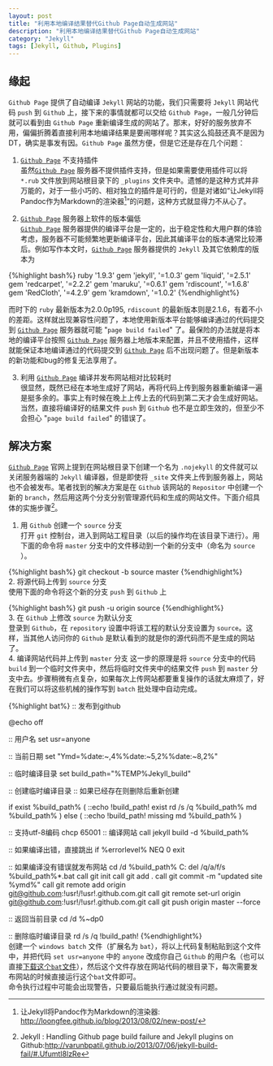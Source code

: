 ```yaml
---
layout: post
title: "利用本地编译结果替代Github Page自动生成网站"
description: "利用本地编译结果替代Github Page自动生成网站"
category: "Jekyll"
tags: [Jekyll, Github, Plugins]
---
```


## 缘起
`Github Page` 提供了自动编译 `Jekyll` 网站的功能，我们只需要将 `Jekyll` 网站代码 `push` 到 `Github` 上，接下来的事情就都可以交给 `Github Page`，一般几分钟后就可以看到由 `Github Page` 重新编译生成的网站了。那末，好好的服务放弃不用，偏偏折腾着直接利用本地编译结果是要闹哪样呢？其实这么捣鼓还真不是因为DT，确实是事发有因。`Github Page` 虽然方便，但是它还是存在几个问题：

1. [`Github Page`] 不支持插件  
虽然[`Github Page`] 服务器不提供插件支持，但是如果需要使用插件可以将 `*.rub` 文件放到网站根目录下的 `_plugins` 文件夹中。遗憾的是这种方式并非万能的，对于一些小巧的、相对独立的插件是可行的，但是对诸如“让Jekyll将Pandoc作为Markdown的渲染器[^loong]”的问题，这种方式就显得力不从心了。

2. [`Github Page`] 服务器上软件的版本偏低  
[`Github Page`] 服务器提供的编译平台是一定的，出于稳定性和大用户群的体验考虑，服务器不可能频繁地更新编译平台，因此其编译平台的版本通常比较滞后。例如写作本文时，[`Github Page`] 服务器提供的 `Jekyll` 及其它依赖库的版本为

{%highlight bash%}
ruby '1.9.3'
gem 'jekyll',     '=1.0.3'
gem 'liquid',     '=2.5.1'
gem 'redcarpet',  '=2.2.2'
gem 'maruku',     '=0.6.1'
gem 'rdiscount',  '=1.6.8'
gem 'RedCloth',   '=4.2.9'
gem 'kramdown',   '=1.0.2'
{%endhighlight%}

而时下的 `ruby` 最新版本为2.0.0p195, `rdiscount` 的最新版本则是2.1.6，有着不小的差距。这样就出现兼容性问题了，本地使用新版本平台能够编译通过的代码提交到 [`Github Page`] 服务器就可能 "`page build failed`" 了。最保险的办法就是将本地的编译平台按照 [`Github Page`] 服务器上地版本来配置，并且不使用插件，这样就能保证本地编译通过的代码提交到 [`Github Page`] 后不出现问题了。但是新版本的新功能和bug的修复无法享用了。

3. 利用 [`Github Page`] 编译并发布网站相对比较耗时   
很显然，既然已经在本地生成好了网站，再将代码上传到服务器重新编译一遍是挺多余的。事实上有时候在晚上上传上去的代码到第二天才会生成好网站。当然，直接将编译好的结果文件 `push` 到 `Github` 也不是立即生效的，但至少不会担心 "`page build failed`" 的错误了。

## 解决方案
[`Github Page`] 官网上提到在网站根目录下创建一个名为 `.nojekyll` 的文件就可以关闭服务器端的 `Jekyll` 编译器，但是即使将 `_site` 文件夹上传到服务器上，网站也不会被发布。笔者找到的解决方案是在 `Github` 该网站的 `Repositor` 中创建一个新的 `branch`，然后用这两个分支分别管理源代码和生成的网站文件。下面介绍具体的实施步骤[^varn]。  
1. 用 `Github` 创建一个 `source` 分支  
打开 `git` 控制台，进入到网站工程目录（以后的操作均在该目录下进行）。用下面的命令将 `master` 分支中的文件移动到一个新的分支中（命名为 `source` ）。

{%highlight bash%}
git checkout -b source master
{%endhighlight%}  
2. 将源代码上传到 `source` 分支  
使用下面的命令将这个新的分支 `push` 到 `Github` 上

{%highlight bash%}
git push -u origin source
{%endhighlight%}    
3. 在 `Github` 上修改 `source` 为默认分支  
登录到 `Github`，在 `repository` 设置中将该工程的默认分支设置为 `source`。这样，当其他人访问你的 `Github` 是默认看到的就是你的源代码而不是生成的网站了。   
4. 编译网站代码并上传到 `master` 分支
这一步的原理是将 `source` 分支中的代码 `build` 到一个临时文件夹中，然后将临时文件夹中的结果文件 `push` 到 `master` 分支中去。步骤稍微有点复杂，如果每次上传网站都要重复操作的话就太麻烦了，好在我们可以将这些机械的操作写到 `batch` 批处理中自动完成。



{%highlight bat%}
:: 发布到github

@echo off

:: 用户名
set usr=anyone

:: 当前日期
set "Ymd=%date:~,4%%date:~5,2%%date:~8,2%"

:: 临时编译目录
set build_path="%TEMP%Jekyll_build"

:: 创建临时编译目录
:: 如果已经存在则删除后重新创建

if exist %build_path% (
    ::echo !build_path! exist
    rd /s /q %build_path%
    md %build_path%
    ) else (
    ::echo !build_path! missing
    md %build_path%
)

:: 支持utf-8编码
chcp 65001
:: 编译网站
call jekyll build -d %build_path%

:: 如果编译出错，直接跳出
if   %errorlevel% NEQ 0  exit

:: 如果编译没有错误就发布网站
cd /d %build_path%
C:
del /q/a/f/s %build_path%\*.bat
call git init
call git add .
call git commit -m "updated site %ymd%"
call git remote add origin git@github.com:!usr!/!usr!.github.com.git
call git remote set-url origin git@github.com:!usr!/!usr!.github.com.git
call git push origin master --force

:: 返回当前目录
cd /d %~dp0

:: 删除临时编译目录
rd /s /q !build_path!
{%endhighlight%}  
创建一个 `windows batch` 文件（扩展名为 `bat`），将以上代码复制粘贴到这个文件中，并把代码 `set usr=anyone` 中的 `anyone` 改成你自己 `Github` 的用户名（也可以直接[下载这个`bat`文件](/assets/share/publish.bat)），然后这个文件存放在网站代码的根目录下，每次需要发布网站的时候直接运行这个`bat`文件即可。  
命令执行过程中可能会出现警告，只要最后能执行通过就没有问题。


[`Github Page`]: http://pages.github.com/ ""
[^varn]: Jekyll : Handling Github page build failure and Jekyll plugins on Github:<http://varunbpatil.github.io/2013/07/06/jekyll-build-fail/#.UfumtI8lzRe>
[^loong]:  让Jekyll将Pandoc作为Markdown的渲染器: <http://loongfee.github.io/blog/2013/08/02/new-post/>